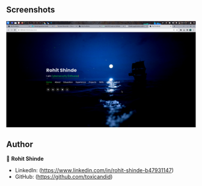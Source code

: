 ## Screenshots

<p float="center">
    <img src="Screenshots/Screenshot_2023-10-08_18-35-36.png" width="800">
</p>



## Author

👤 **Rohit Shinde**

* LinkedIn: (https://www.linkedin.com/in/rohit-shinde-b47931147)
* GitHub:   (https://github.com/toxicandid)
